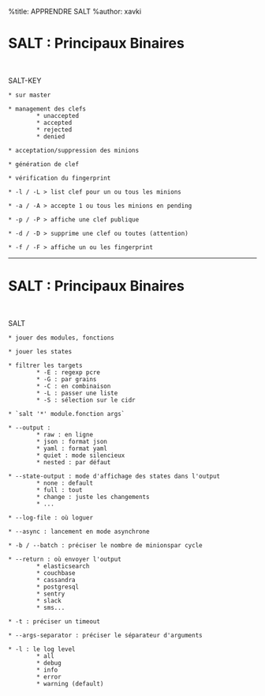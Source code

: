 %title: APPRENDRE SALT
%author: xavki


# SALT : Principaux Binaires


<br>

SALT-KEY

	* sur master

	* management des clefs
			* unaccepted
			* accepted
			* rejected
			* denied

	* acceptation/suppression des minions

	* génération de clef

	* vérification du fingerprint 

	* -l / -L > list clef pour un ou tous les minions

	* -a / -A > accepte 1 ou tous les minions en pending

	* -p / -P > affiche une clef publique

	* -d / -D > supprime une clef ou toutes (attention)

	* -f / -F > affiche un ou les fingerprint
	

---------------------------------------------------------------------------

# SALT : Principaux Binaires

<br>

SALT

	* jouer des modules, fonctions

	* jouer les states

	* filtrer les targets
			* -E : regexp pcre
			* -G : par grains
			* -C : en combinaison
			* -L : passer une liste
			* -S : sélection sur le cidr

	* `salt '*' module.fonction args`

	* --output : 
			* raw : en ligne
			* json : format json
			* yaml : format yaml
			* quiet : mode silencieux
			* nested : par défaut

	* --state-output : mode d'affichage des states dans l'output
			* none : default
			* full : tout
			* change : juste les changements
			* ...

	* --log-file : où loguer

	* --async : lancement en mode asynchrone

	* -b / --batch : préciser le nombre de minionspar cycle

	* --return : où envoyer l'output
			* elasticsearch
			* couchbase
			* cassandra
			* postgresql
			* sentry
			* slack
			* sms...

	* -t : préciser un timeout

	* --args-separator : préciser le séparateur d'arguments

	* -l : le log level
			* all
			* debug
			* info
			* error
			* warning (default)


